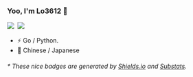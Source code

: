 ### Yoo, I'm Lo3612 👋

<p align="left">
  <a href="https://x.com/yyyui2000"><img src="https://img.shields.io/badge/X-black?style=for-the-badge&logo=x&logoColor=white"/></a>&nbsp;
  <a href="https://t.me/lo3612"><img src="https://img.shields.io/badge/Telegram-42a5f5?style=for-the-badge&logo=telegram&logoColor=white"/></a>
</p>

- ⚡ Go / Python.
- 💬 Chinese / Japanese


<h6>* These nice badges are generated by <a href="https://shields.io/">Shields.io</a> and <a href="https://github.com/spencerwooo/Substats">Substats</a>.</h6>
